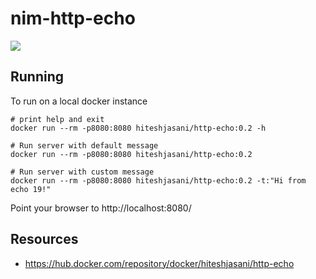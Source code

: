 # nim-http-echo

![](https://github.com/hiteshjasani/nim-http-echo/workflows/Build%20DockerHub%20Image/badge.svg)

## Running

To run on a local docker instance

``` shell
# print help and exit
docker run --rm -p8080:8080 hiteshjasani/http-echo:0.2 -h

# Run server with default message
docker run --rm -p8080:8080 hiteshjasani/http-echo:0.2

# Run server with custom message
docker run --rm -p8080:8080 hiteshjasani/http-echo:0.2 -t:"Hi from echo 19!"
```

Point your browser to http://localhost:8080/

## Resources

* https://hub.docker.com/repository/docker/hiteshjasani/http-echo

